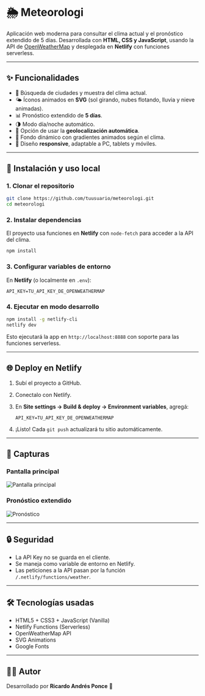 # 🌦️ Meteorologi

Aplicación web moderna para consultar el clima actual y el pronóstico extendido de 5 días.
Desarrollada con **HTML, CSS y JavaScript**, usando la API de [OpenWeatherMap](https://openweathermap.org/) y desplegada en **Netlify** con funciones serverless.

---

## ✨ Funcionalidades

* 🔎 Búsqueda de ciudades y muestra del clima actual.
* 🌤️ Íconos animados en **SVG** (sol girando, nubes flotando, lluvia y nieve animadas).
* 📊 Pronóstico extendido de **5 días**.
* 🌗 Modo día/noche automático.
* 📍 Opción de usar la **geolocalización automática**.
* 🎨 Fondo dinámico con gradientes animados según el clima.
* 📱 Diseño **responsive**, adaptable a PC, tablets y móviles.

---

## 🚀 Instalación y uso local

### 1. Clonar el repositorio

```bash
git clone https://github.com/tuusuario/meteorologi.git
cd meteorologi
```

### 2. Instalar dependencias

El proyecto usa funciones en **Netlify** con `node-fetch` para acceder a la API del clima.

```bash
npm install
```

### 3. Configurar variables de entorno

En **Netlify** (o localmente en `.env`):

```
API_KEY=TU_API_KEY_DE_OPENWEATHERMAP
```

### 4. Ejecutar en modo desarrollo

```bash
npm install -g netlify-cli
netlify dev
```

Esto ejecutará la app en `http://localhost:8888` con soporte para las funciones serverless.

---

## 🌐 Deploy en Netlify

1. Subí el proyecto a GitHub.

2. Conectalo con Netlify.

3. En **Site settings → Build & deploy → Environment variables**, agregá:

   ```
   API_KEY=TU_API_KEY_DE_OPENWEATHERMAP
   ```

4. ¡Listo! Cada `git push` actualizará tu sitio automáticamente.

---

## 📸 Capturas

### Pantalla principal

![Pantalla principal](assets/screenshot-main.png)

### Pronóstico extendido

![Pronóstico](assets/screenshot-forecast.png)

---

## 🔒 Seguridad

* La API Key no se guarda en el cliente.
* Se maneja como variable de entorno en Netlify.
* Las peticiones a la API pasan por la función `/.netlify/functions/weather`.

---

## 🛠️ Tecnologías usadas

* HTML5 + CSS3 + JavaScript (Vanilla)
* Netlify Functions (Serverless)
* OpenWeatherMap API
* SVG Animations
* Google Fonts

---

## 👨‍💻 Autor

Desarrollado por **Ricardo Andrés Ponce** 🚀

